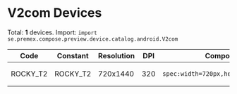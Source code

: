 # V2com Devices

Total: **1** devices. Import: `import se.premex.compose.preview.device.catalog.android.V2com`

| Code | Constant | Resolution | DPI | Compose Spec | Preview Usage |
|------|----------|------------|-----|-------------|---------------|
| ROCKY_T2 | ROCKY_T2 | 720x1440 | 320 | `spec:width=720px,height=1440px,dpi=320` | `@Preview(device = V2com.ROCKY_T2)` |

<!-- Generated automatically. Do not edit manually. -->
